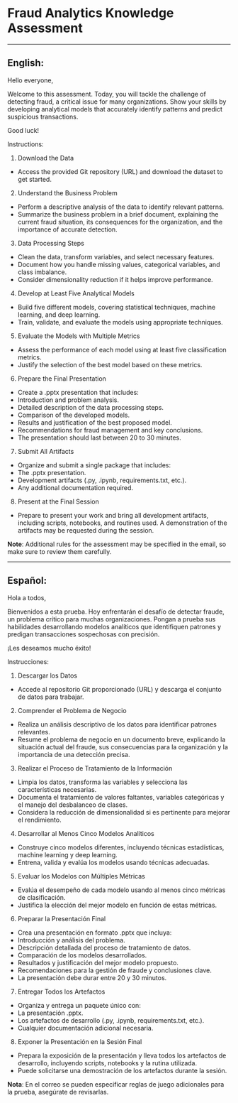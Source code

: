 # Fraud Analytics Knowledge Assessment

-----
English:
-----

Hello everyone,

Welcome to this assessment. Today, you will tackle the challenge of detecting fraud, a critical issue for many organizations. Show your skills by developing analytical models that accurately identify patterns and predict suspicious transactions.

Good luck!

Instructions:

1. Download the Data

* Access the provided Git repository (URL) and download the dataset to get started.

2. Understand the Business Problem

* Perform a descriptive analysis of the data to identify relevant patterns.
* Summarize the business problem in a brief document, explaining the current fraud situation, its consequences for the organization, and the importance of accurate detection.

3. Data Processing Steps

* Clean the data, transform variables, and select necessary features.
* Document how you handle missing values, categorical variables, and class imbalance.
* Consider dimensionality reduction if it helps improve performance.

4. Develop at Least Five Analytical Models

* Build five different models, covering statistical techniques, machine learning, and deep learning.
* Train, validate, and evaluate the models using appropriate techniques.

5. Evaluate the Models with Multiple Metrics

* Assess the performance of each model using at least five classification metrics.
* Justify the selection of the best model based on these metrics.

6. Prepare the Final Presentation

* Create a .pptx presentation that includes:
* Introduction and problem analysis.
* Detailed description of the data processing steps.
* Comparison of the developed models.
* Results and justification of the best proposed model.
* Recommendations for fraud management and key conclusions.
* The presentation should last between 20 to 30 minutes.

7. Submit All Artifacts

* Organize and submit a single package that includes:
* The .pptx presentation.
* Development artifacts (.py, .ipynb, requirements.txt, etc.).
* Any additional documentation required.

8. Present at the Final Session

* Prepare to present your work and bring all development artifacts, including scripts, notebooks, and routines used. A demonstration of the artifacts may be requested during the session.

**Note**: Additional rules for the assessment may be specified in the email, so make sure to review them carefully.

-----
Español:
-----

Hola a todos,

Bienvenidos a esta prueba. Hoy enfrentarán el desafío de detectar fraude, un problema crítico para muchas organizaciones. Pongan a prueba sus habilidades desarrollando modelos analíticos que identifiquen patrones y predigan transacciones sospechosas con precisión.

¡Les deseamos mucho éxito!

Instrucciones:

1. Descargar los Datos

* Accede al repositorio Git proporcionado (URL) y descarga el conjunto de datos para trabajar.

2. Comprender el Problema de Negocio

* Realiza un análisis descriptivo de los datos para identificar patrones relevantes.
* Resume el problema de negocio en un documento breve, explicando la situación actual del fraude, sus consecuencias para la organización y la importancia de una detección precisa.

3. Realizar el Proceso de Tratamiento de la Información

* Limpia los datos, transforma las variables y selecciona las características necesarias.
* Documenta el tratamiento de valores faltantes, variables categóricas y el manejo del desbalanceo de clases.
* Considera la reducción de dimensionalidad si es pertinente para mejorar el rendimiento.

4. Desarrollar al Menos Cinco Modelos Analíticos

* Construye cinco modelos diferentes, incluyendo técnicas estadísticas, machine learning y deep learning.
* Entrena, valida y evalúa los modelos usando técnicas adecuadas.

5. Evaluar los Modelos con Múltiples Métricas

* Evalúa el desempeño de cada modelo usando al menos cinco métricas de clasificación.
* Justifica la elección del mejor modelo en función de estas métricas.

6. Preparar la Presentación Final

* Crea una presentación en formato .pptx que incluya:
* Introducción y análisis del problema.
* Descripción detallada del proceso de tratamiento de datos.
* Comparación de los modelos desarrollados.
* Resultados y justificación del mejor modelo propuesto.
* Recomendaciones para la gestión de fraude y conclusiones clave.
* La presentación debe durar entre 20 y 30 minutos.

7. Entregar Todos los Artefactos

* Organiza y entrega un paquete único con:
* La presentación .pptx.
* Los artefactos de desarrollo (.py, .ipynb, requirements.txt, etc.).
* Cualquier documentación adicional necesaria.

8. Exponer la Presentación en la Sesión Final

* Prepara la exposición de la presentación y lleva todos los artefactos de desarrollo, incluyendo scripts, notebooks y la rutina utilizada.
* Puede solicitarse una demostración de los artefactos durante la sesión.

**Nota**: En el correo se pueden especificar reglas de juego adicionales para la prueba, asegúrate de revisarlas.

